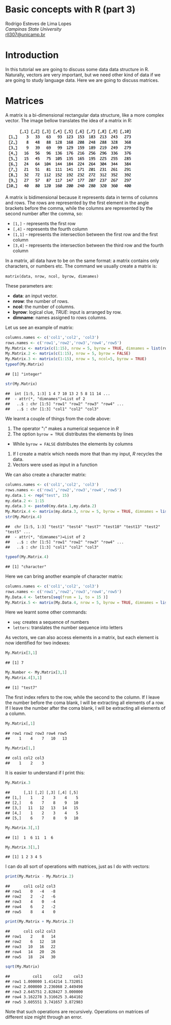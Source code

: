 # Basic concepts with R (part 3)

Rodrigo Esteves de Lima Lopes\
*Campinas State University*\
[rll307\@unicamp.br](mailto:rll307@unicamp.br)

# Introduction

In this tutorial we are going to discuss some data data structure in R. Naturally, vectors are very important, but we need other kind of data if we are going to study language data. Here we are going to discuss matrices.

# Matrices

A matrix is a bi-dimensional rectangular data structure, like a more complex vector. The image bellow translates the idea of a matrix in R:

![A matrix in R](./images/matrix1.png)

A matrix is bidimensional because it represents data in terms of columns and rows. The rows are represented by the first element in the angle brackets before the comma, while the columns are represented by the second number after the comma, so:

-   `[1,]` - represents the first row
-   `[,4]` - represents the fourth column
-   `[1,1]` - represents the intersection between the first row and the first column
-   `[3,4]` - represents the intersection between the third row and the fourth column

In a matrix, all data have to be on the same format: a matrix contains only characters, or numbers etc. The command we usually create a matrix is:

`matrix(data, nrow, ncol, byrow, dimnames)`

These parameters are:

-   **data**: an input vector.
-   **nrow**: the number of rows.
-   **ncol**: the number of columns.
-   **byrow**: logical clue, *TRUE*: input is arranged by row.
-   **dimname**: names assigned to rows columns.

Let us see an example of matrix:

``` r
columns.names <- c('col1','col2', 'col3')
rows.names <- c('row1','row2','row3','row4','row5')
My.Matrix <- matrix(c(1:15), nrow = 5, byrow = TRUE, dimnames = list(rows.names, columns.names))
My.Matrix.2 <- matrix(c(1:15), nrow = 5, byrow = FALSE)
My.Matrix.3 <- matrix(c(1:15), nrow = 5, ncol=5, byrow = TRUE)
typeof(My.Matrix)
```

    ## [1] "integer"

``` r
str(My.Matrix)
```

    ##  int [1:5, 1:3] 1 4 7 10 13 2 5 8 11 14 ...
    ##  - attr(*, "dimnames")=List of 2
    ##   ..$ : chr [1:5] "row1" "row2" "row3" "row4" ...
    ##   ..$ : chr [1:3] "col1" "col2" "col3"

We learnt a couple of things from the code above:

1.  The operator "**:**" makes a numerical sequence in *R*
2.  The option `byrow = TRUE` distributes the elements by lines

-   While `byrow = FALSE` distributes the elements by columns

1.  If I create a matrix which needs more that than my input, *R* recycles the data.
2.  Vectors were used as input in a function

We can also create a character matrix:

``` r
columns.names <- c('col1','col2', 'col3')
rows.names <- c('row1','row2','row3','row4','row5')
my.data.1 <- rep("test", 15)
my.data.2 <- 1:15
my.data.3 <- paste0(my.data.1,my.data.2)
My.Matrix.4 <- matrix(my.data.3, nrow = 5, byrow = TRUE, dimnames = list(rows.names, columns.names))
str(My.Matrix.4)
```

    ##  chr [1:5, 1:3] "test1" "test4" "test7" "test10" "test13" "test2" "test5" ...
    ##  - attr(*, "dimnames")=List of 2
    ##   ..$ : chr [1:5] "row1" "row2" "row3" "row4" ...
    ##   ..$ : chr [1:3] "col1" "col2" "col3"

``` r
typeof(My.Matrix.4)
```

    ## [1] "character"

Here we can bring another example of character matrix:

``` r
columns.names <- c('col1','col2', 'col3')
rows.names <- c('row1','row2','row3','row4','row5')
My.Data.4 <- letters[seq(from = 1, to = 15 )]
My.Matrix.5 <- matrix(My.Data.4, nrow = 5, byrow = TRUE, dimnames = list(rows.names, columns.names))
```

Here we learnt some other commands:

-   `seq`: creates a sequence of numbers
-   `letters`: translates the number sequence into letters

As vectors, we can also access elements in a matrix, but each element is now identified for two indexes:

``` r
My.Matrix[3,1]
```

    ## [1] 7

``` r
My.Number <- My.Matrix[3,1]
My.Matrix.4[3,1]
```

    ## [1] "test7"

The first index refers to the row, while the second to the column. If I leave the number before the coma blank, I will be extracting all elements of a row. If I leave the number after the coma blank, I will be extracting all elements of a column.

``` r
My.Matrix[,1]
```

    ## row1 row2 row3 row4 row5 
    ##    1    4    7   10   13

``` r
My.Matrix[1,]
```

    ## col1 col2 col3 
    ##    1    2    3

It is easier to understand if I print this:

``` r
My.Matrix.3
```

    ##      [,1] [,2] [,3] [,4] [,5]
    ## [1,]    1    2    3    4    5
    ## [2,]    6    7    8    9   10
    ## [3,]   11   12   13   14   15
    ## [4,]    1    2    3    4    5
    ## [5,]    6    7    8    9   10

``` r
My.Matrix.3[,1]
```

    ## [1]  1  6 11  1  6

``` r
My.Matrix.3[1,]
```

    ## [1] 1 2 3 4 5

I can do all sort of operations with matrices, just as I do with vectors:

``` r
print(My.Matrix - My.Matrix.2)
```

    ##      col1 col2 col3
    ## row1    0   -4   -8
    ## row2    2   -2   -6
    ## row3    4    0   -4
    ## row4    6    2   -2
    ## row5    8    4    0

``` r
print(My.Matrix + My.Matrix.2)
```

    ##      col1 col2 col3
    ## row1    2    8   14
    ## row2    6   12   18
    ## row3   10   16   22
    ## row4   14   20   26
    ## row5   18   24   30

``` r
sqrt(My.Matrix)
```

    ##          col1     col2     col3
    ## row1 1.000000 1.414214 1.732051
    ## row2 2.000000 2.236068 2.449490
    ## row3 2.645751 2.828427 3.000000
    ## row4 3.162278 3.316625 3.464102
    ## row5 3.605551 3.741657 3.872983

Note that such operations are recursively. Operations on matrices of different size might through an error.
